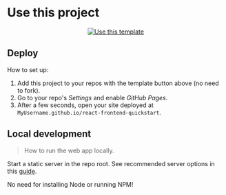 # Use this project

<div align="center">

[![Use this template](https://img.shields.io/badge/Generate-Use_this_template-2ea44f?style=for-the-badge)](https://github.com/MichaelCurrin/react-frontend-quickstart/generate)

</div>


## Deploy

How to set up:

1. Add this project to your repos with the template button above (no need to fork).
2. Go to your repo's _Settings_ and enable _GitHub Pages_.
3. After a few seconds, open your site deployed at `MyUsername.github.io/react-frontend-quickstart`.


## Local development
> How to run the web app locally.

Start a static server in the repo root. See recommended server options in this [guide](https://gist.github.com/MichaelCurrin/1a6116a4e0918c8468dc7e1a701a5f95).

No need for installing Node or running NPM!

